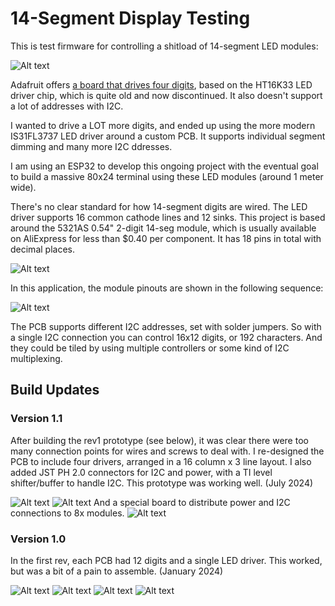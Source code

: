 # 14-Segment Display Testing

This is test firmware for controlling a shitload of 14-segment LED modules:

![Alt text](docs/32x6-full-module.jpeg)

Adafruit offers [a board that drives four digits](https://www.adafruit.com/product/1911), based on the HT16K33 LED driver chip, which is quite old and now discontinued. It also doesn't support a lot of addresses with I2C.

I wanted to drive a LOT more digits, and ended up using the more modern IS31FL3737 LED driver around a custom PCB. It supports individual segment dimming and many more I2C ddresses. 

I am using an ESP32 to develop this ongoing project with the eventual goal to build a massive 80x24 terminal using these LED modules (around 1 meter wide). 

There's no clear standard for how 14-segment digits
are wired. The LED driver supports 16 common cathode lines and 12 sinks.
This project is based around the 5321AS 0.54" 2-digit 14-seg module, which is usually available on AliExpress for less than $0.40 per component. It has 18 pins in total with decimal places.

![Alt text](docs/display-parts.jpg)

In this application, the module pinouts are shown in the following sequence:

![Alt text](docs/segment-mapping.jpeg)

The PCB supports different I2C addresses, set with solder jumpers. So with a single I2C connection you can control 16x12 digits, or 192 characters. And they could be tiled by using multiple controllers or some kind of I2C multiplexing. 

## Build Updates

### Version 1.1

After building the rev1 prototype (see below), it was clear there were too many connection points for wires and screws to deal with. I re-designed the PCB to include four drivers, arranged in a 16 column x 3 line layout. I also added JST PH 2.0 connectors for I2C and power, with a TI level shifter/buffer to handle I2C. This prototype was working well. (July 2024)


![Alt text](docs/3dpcb-rev2.png)
![Alt text](docs/pcb-eda-rev2.png)
And a special board to distribute power and I2C connections to 8x modules.
![Alt text](docs/power-distribution-pcb.png)


### Version 1.0

In the first rev, each PCB had 12 digits and a single LED driver. This worked, but was a bit of a pain to assemble. (January 2024)

![Alt text](docs/3dpcb-front.jpeg)
![Alt text](docs/3dpcb-back.jpg)
![Alt text](docs/pcb-eda.jpeg)
![Alt text](docs/rev1-prototype.jpeg)

